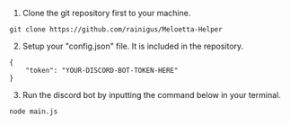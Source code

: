 1. Clone the git repository first to your machine.

```
git clone https://github.com/rainigus/Meloetta-Helper
```
2. Setup your "config.json" file. It is included in the repository.

```  
{
	"token": "YOUR-DISCORD-BOT-TOKEN-HERE"
}
```

3. Run the discord bot by inputting the command below in your terminal.
```
node main.js
```
